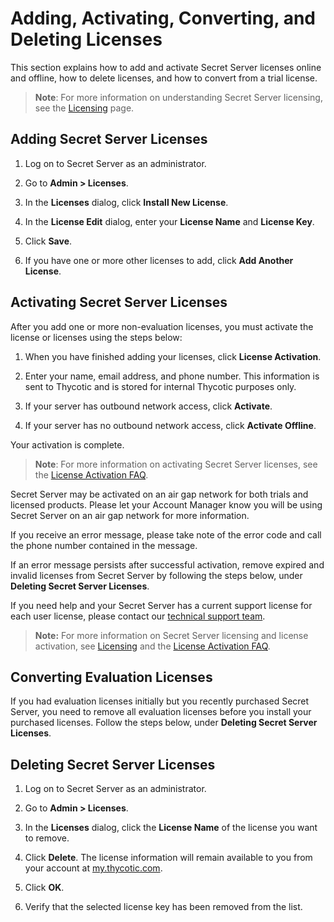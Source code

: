 [title]: # (Adding, Activating, Converting, and Deleting Licenses)
[tags]: # (license,add,delete,activate,convert,activation)
[priority]: # (1000)

# Adding, Activating, Converting, and Deleting Licenses

This section explains how to add and activate Secret Server licenses online and offline, how to delete licenses, and how to convert from a trial license.

>**Note**: For more information on understanding Secret Server licensing, see the [Licensing](../../licensing/index.md) page.

## Adding Secret Server Licenses

1. Log on to Secret Server as an administrator.

1. Go to **Admin \> Licenses**.

1. In the **Licenses** dialog, click **Install New License**.

1. In the **License Edit** dialog, enter your **License Name** and **License Key**.

1. Click **Save**.

1. If you have one or more other licenses to add, click **Add Another License**.

## Activating Secret Server Licenses

After you add one or more non-evaluation licenses, you must activate the license or licenses using the steps below:

1. When you have finished adding your licenses, click **License Activation**.

1. Enter your name, email address, and phone number. This information is sent to Thycotic and is stored for internal Thycotic purposes only.

1. If your server has outbound network access, click **Activate**.

1. If your server has no outbound network access, click **Activate Offline**.

Your activation is complete.

>**Note**: For more information on activating Secret Server licenses, see the [License Activation FAQ](../licensing-faq/index.md).

Secret Server may be activated on an air gap network for both trials and licensed products. Please let your Account Manager know you will be using Secret Server on an air gap network for more information.

If you receive an error message, please take note of the error code and call the phone number contained in the message.

If an error message persists after successful activation, remove expired and invalid licenses from Secret Server by following the steps below, under **Deleting Secret Server Licenses**.

If you need help and your Secret Server has a current support license for each user license, please contact our [technical support team](http://thycotic.com/products/secret-server/support-2/).

> **Note:**  For more information on Secret Server licensing and license activation, see [Licensing](../../licensing/index.md) and the [License Activation FAQ](../licensing-faq/index.md).

## Converting Evaluation Licenses

If you had evaluation licenses initially but you recently purchased Secret Server, you need to remove all evaluation licenses before you install your purchased licenses. Follow the steps below, under **Deleting Secret Server Licenses**.

## Deleting Secret Server Licenses

1. Log on to Secret Server as an administrator.

1. Go to **Admin \> Licenses**.

1. In the **Licenses** dialog, click the **License Name** of the license you want to remove.

1. Click **Delete**. The license information will remain available to you from your account at [my.thycotic.com](http://my.thycotic.com).

1. Click **OK**.

1. Verify that the selected license key has been removed from the list.
